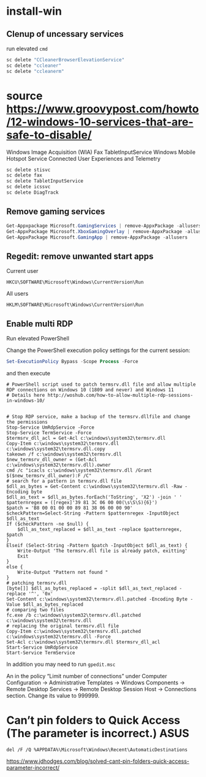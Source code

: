 # install-win

## Clenup of uncessary services
run elevated `cmd`
```bat
sc delete "CCleanerBrowserElevationService"
sc delete "ccleaner"
sc delete "ccleanerm"
```

# source https://www.groovypost.com/howto/12-windows-10-services-that-are-safe-to-disable/
Windows Image Acquisition (WIA)
Fax
TabletInputService
Windows Mobile Hotspot Service
Connected User Experiences and Telemetry
```bat
sc delete stisvc
sc delete fax
sc delete TabletInputService
sc delete icssvc
sc delete DiagTrack
```

## Remove gaming services
```powershell
Get-Appxpackage Microsoft.GamingServices | remove-AppxPackage -allusers
Get-AppxPackage Microsoft.XboxGamingOverlay | remove-AppxPackage -allusers
Get-AppxPackage Microsoft.GamingApp | remove-AppxPackage -allusers
```

## Regedit: remove unwanted start apps
Current user
```
HKCU\SOFTWARE\Microsoft\Windows\CurrentVersion\Run
```
All users
```
HKLM\SOFTWARE\Microsoft\Windows\CurrentVersion\Run
```
## Enable multi RDP

Run elevated PowerShell

Change the PowerShell execution policy settings for the current session:

```powershell
Set-ExecutionPolicy Bypass -Scope Process -Force
```

and then execute

```
# PowerShell script used to patch termsrv.dll file and allow multiple RDP connections on Windows 10 (1809 and never) and Windows 11 
# Details here http://woshub.com/how-to-allow-multiple-rdp-sessions-in-windows-10/


# Stop RDP service, make a backup of the termsrv.dllfile and change the permissions 
Stop-Service UmRdpService -Force
Stop-Service TermService -Force
$termsrv_dll_acl = Get-Acl c:\windows\system32\termsrv.dll
Copy-Item c:\windows\system32\termsrv.dll c:\windows\system32\termsrv.dll.copy
takeown /f c:\windows\system32\termsrv.dll
$new_termsrv_dll_owner = (Get-Acl c:\windows\system32\termsrv.dll).owner
cmd /c "icacls c:\windows\system32\termsrv.dll /Grant $($new_termsrv_dll_owner):F /C"
# search for a pattern in termsrv.dll file 
$dll_as_bytes = Get-Content c:\windows\system32\termsrv.dll -Raw -Encoding byte
$dll_as_text = $dll_as_bytes.forEach('ToString', 'X2') -join ' '
$patternregex = ([regex]'39 81 3C 06 00 00(\s\S\S){6}')
$patch = 'B8 00 01 00 00 89 81 38 06 00 00 90'
$checkPattern=Select-String -Pattern $patternregex -InputObject $dll_as_text
If ($checkPattern -ne $null) {
    $dll_as_text_replaced = $dll_as_text -replace $patternregex, $patch
}
Elseif (Select-String -Pattern $patch -InputObject $dll_as_text) {
    Write-Output 'The termsrv.dll file is already patch, exitting'
    Exit
}
else { 
    Write-Output "Pattern not found "
}
# patching termsrv.dll
[byte[]] $dll_as_bytes_replaced = -split $dll_as_text_replaced -replace '^', '0x'
Set-Content c:\windows\system32\termsrv.dll.patched -Encoding Byte -Value $dll_as_bytes_replaced
# comparing two files 
fc.exe /b c:\windows\system32\termsrv.dll.patched c:\windows\system32\termsrv.dll
# replacing the original termsrv.dll file 
Copy-Item c:\windows\system32\termsrv.dll.patched c:\windows\system32\termsrv.dll -Force
Set-Acl c:\windows\system32\termsrv.dll $termsrv_dll_acl
Start-Service UmRdpService
Start-Service TermService
```

In addition you may need to run `gpedit.msc`

An in the policy “Limit number of connections” under Computer Configuration -> Administrative Templates -> Windows Components -> Remote Desktop Services -> Remote Desktop Session Host -> Connections section. Change its value to 999999.

# Can’t pin folders to Quick Access (The parameter is incorrect.) ASUS
```
del /F /Q %APPDATA%\Microsoft\Windows\Recent\AutomaticDestinations
```
https://www.jdhodges.com/blog/solved-cant-pin-folders-quick-access-parameter-incorrect/

